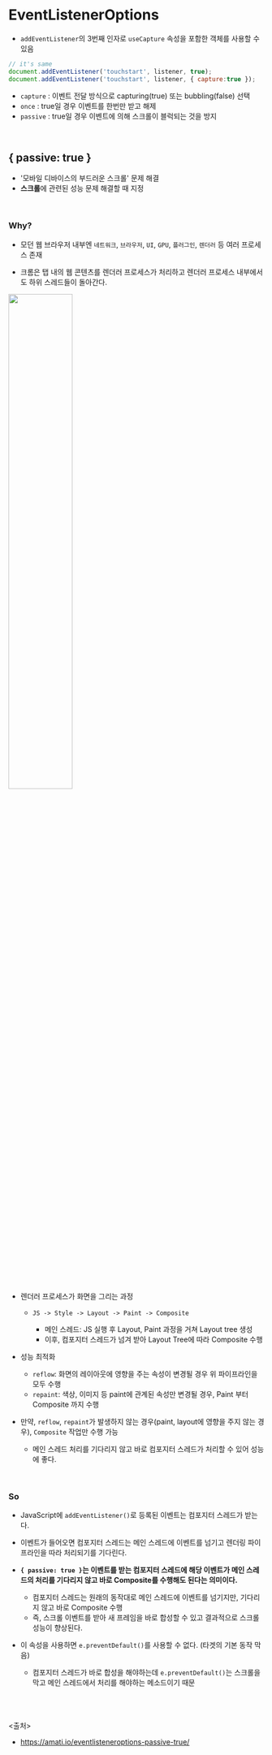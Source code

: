 # EventListenerOptions

- `addEventListener`의 3번째 인자로 `useCapture` 속성을 포함한 객체를 사용할 수 있음

```js
// it's same
document.addEventListener('touchstart', listener, true);
document.addEventListener('touchstart', listener, { capture:true });
```

- `capture` : 이벤트 전달 방식으로 capturing(true) 또는 bubbling(false) 선택
- `once` : true일 경우 이벤트를 한번만 받고 해제
- `passive` : true일 경우 이벤트에 의해 스크롤이 블럭되는 것을 방지

<br>

## { passive: true }

- '모바일 디바이스의 부드러운 스크롤' 문제 해결
- **스크롤**에 관련된 성능 문제 해결할 때 지정
<br>

### Why?

- 모던 웹 브라우저 내부엔 `네트워크`, `브라우저`, `UI`, `GPU`, `플러그인`, `렌더러` 등 여러 프로세스 존재

- 크롬은 탭 내의 웹 콘텐츠를 렌더러 프로세스가 처리하고 렌더러 프로세스 내부에서도 하위 스레드들이 돌아간다.
<img src="02_JavaScript/img/pass1.png" width="50%" />

- 렌더러 프로세스가 화면을 그리는 과정
  - `JS -> Style -> Layout -> Paint -> Composite`
  
    - 메인 스레드: JS 실행 후 Layout, Paint 과정을 거쳐 Layout tree 생성
    - 이후, 컴포지터 스레드가 넘겨 받아 Layout Tree에 따라 Composite 수행

- 성능 최적화
  - `reflow`: 화면의 레이아웃에 영향을 주는 속성이 변경될 경우 위 파이프라인을 모두 수행
  - `repaint`: 색상, 이미지 등 paint에 관계된 속성만 변경될 경우, Paint 부터 Composite 까지 수행

- 만약, `reflow`, `repaint`가 발생하지 않는 경우(paint, layout에 영향을 주지 않는 경우), `Composite` 작업만 수행 가능
  - 메인 스레드 처리를 기다리지 않고 바로 컴포지터 스레드가 처리할 수 있어 성능에 좋다.
<br>

### So

- JavaScript에 `addEventListener()`로 등록된 이벤트는 컴포지터 스레드가 받는다.
- 이벤트가 들어오면 컴포지터 스레드는 메인 스레드에 이벤트를 넘기고 렌더링 파이프라인을 따라 처리되기를 기다린다.

- **`{ passive: true }`는 이벤트를 받는 컴포지터 스레드에 해당 이벤트가 메인 스레드의 처리를 기다리지 않고 바로 Composite를 수행해도 된다는 의미이다.**
  - 컴포지터 스레드는 원래의 동작대로 메인 스레드에 이벤트를 넘기지만, 기다리지 않고 바로 Composite 수행
  - 즉, 스크롤 이벤트를 받아 새 프레임을 바로 합성할 수 있고 결과적으로 스크롤 성능이 향상된다.

- 이 속성을 사용하면 `e.preventDefault()`를 사용할 수 없다. (타겟의 기본 동작 막음)
  - 컴포지터 스레드가 바로 합성을 해야하는데 `e.preventDefault()`는 스크롤을 막고 메인 스레드에서 처리를 해야하는 메소드이기 때문

<br><br><br>
<출처>

- <https://amati.io/eventlisteneroptions-passive-true/>
